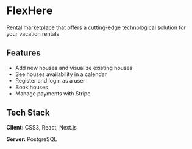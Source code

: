 # FlexHere

Rental marketplace that offers a cutting-edge technological solution for your vacation rentals

## Features

- Add new houses and visualize existing houses
- See houses availability in a calendar
- Register and login as a user
- Book houses
- Manage payments with Stripe

## Tech Stack

**Client:** CSS3, React, Next.js

**Server:** PostgreSQL

